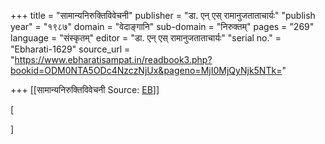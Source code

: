 +++
title = "सामान्यनिरुक्तिविवेचनी"
publisher = "डा. एन् एस् रामानुजताताचार्यः"
"publish year" = "१९८७"
domain = "वेदाङ्गानि"
sub-domain = "निरुक्तम्"
pages = "269"
language = "संस्कृतम्"
editor = "डा. एन् एस् रामानुजताताचार्यः"
"serial no." = "Ebharati-1629"
source_url = "https://www.ebharatisampat.in/readbook3.php?bookid=ODM0NTA5ODc4NzczNjUx&pageno=MjI0MjQyNjk5NTk="

+++
[[सामान्यनिरुक्तिविवेचनी	Source: [EB](https://www.ebharatisampat.in/readbook3.php?bookid=ODM0NTA5ODc4NzczNjUx&pageno=MjI0MjQyNjk5NTk=)]]

\[




\]
